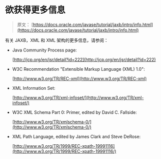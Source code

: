 # 欲获得更多信息

> 原文： [https://docs.oracle.com/javase/tutorial/jaxb/intro/info.html](https://docs.oracle.com/javase/tutorial/jaxb/intro/info.html)

有关 JAXB，XML 和 XML 架构的更多信息，请参阅：

*   Java Community Process page:

    [http://jcp.org/en/jsr/detail?id=222](http://jcp.org/en/jsr/detail?id=222)

*   W3C Recommendation "Extensible Markup Language (XML) 1.0":

    [http://www.w3.org/TR/REC-xml](http://www.w3.org/TR/REC-xml)

*   XML Information Set:

    [http://www.w3.org/TR/xml-infoset/](http://www.w3.org/TR/xml-infoset/)

*   W3C XML Schema Part 0: Primer, edited by David C. Fallside:

    [http://www.w3.org/TR/xmlschema-0/](http://www.w3.org/TR/xmlschema-0/)

*   XML Path Language, edited by James Clark and Steve DeRose:

    [http://www.w3.org/TR/1999/REC-xpath-19991116](http://www.w3.org/TR/1999/REC-xpath-19991116/)